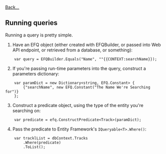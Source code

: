 [Back...](../README.md)

## Running queries


Running a query is pretty simple.

1. Have an EFQ object (either created with EFQBuilder, or passed into Web API endpoint, or retrieved from a database, or something):

```
    var query = EFQBuilder.Equals("Name", ""{{CONTEXT:searchName}});

```

2. If you're passing run-time parameters into the query, construct a parameters dictionary:

```
    var paramDict = new Dictionary<string, EFQ.Constant> {
        {"searchName", new EFQ.Constant("The Name We're Searching for")}
    };

```

3. Construct a predicate object, using the type of the entity you're searching on:

```
    var predicate = efq.ConstructPredicate<Track>(paramDict);

```

4. Pass the predicate to Entity Framework's `IQueryable<T>.Where()`:

```
    var tracklList = dbContext.Tracks
        .Where(predicate)
        .ToList();
```

